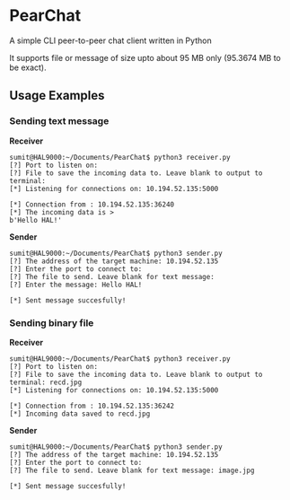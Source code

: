 # PearChat
A simple CLI peer-to-peer chat client written in Python

It supports file or message of size upto about 95 MB only (95.3674 MB to be exact).


## Usage Examples

### Sending text message 

__Receiver__
```terminal
sumit@HAL9000:~/Documents/PearChat$ python3 receiver.py 
[?] Port to listen on: 
[?] File to save the incoming data to. Leave blank to output to terminal: 
[*] Listening for connections on: 10.194.52.135:5000

[*] Connection from : 10.194.52.135:36240
[*] The incoming data is > 
b'Hello HAL!'
```

__Sender__
```terminal
sumit@HAL9000:~/Documents/PearChat$ python3 sender.py 
[?] The address of the target machine: 10.194.52.135
[?] Enter the port to connect to: 
[?] The file to send. Leave blank for text message: 
[?] Enter the message: Hello HAL!

[*] Sent message succesfully!
```

### Sending binary file

__Receiver__
```terminal
sumit@HAL9000:~/Documents/PearChat$ python3 receiver.py 
[?] Port to listen on: 
[?] File to save the incoming data to. Leave blank to output to terminal: recd.jpg
[*] Listening for connections on: 10.194.52.135:5000

[*] Connection from : 10.194.52.135:36242
[*] Incoming data saved to recd.jpg
```

__Sender__
```terminal
sumit@HAL9000:~/Documents/PearChat$ python3 sender.py 
[?] The address of the target machine: 10.194.52.135
[?] Enter the port to connect to: 
[?] The file to send. Leave blank for text message: image.jpg

[*] Sent message succesfully!
```
